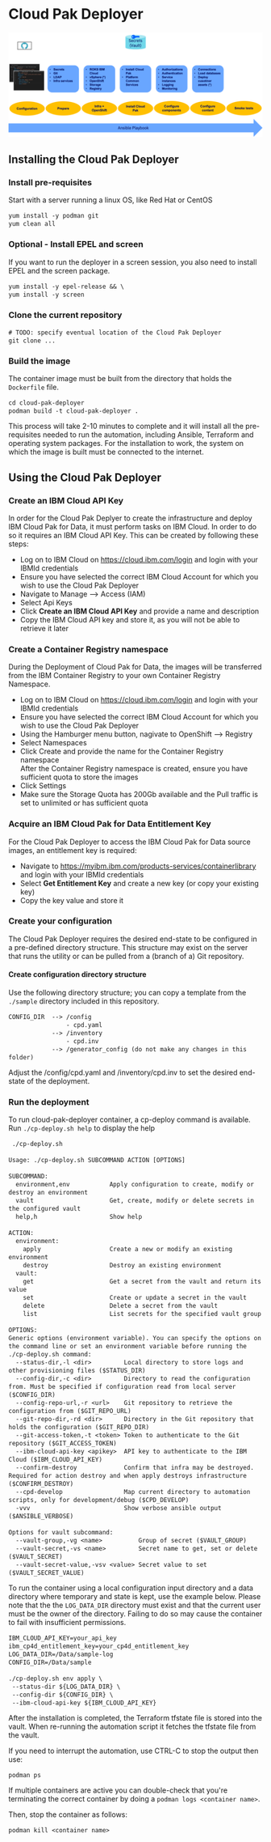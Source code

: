 # Cloud Pak Deployer

![Provisioner pipeline](/images/Provisioner-pipeline.png)

## Installing the Cloud Pak Deployer

### Install pre-requisites
Start with a server running a linux OS, like Red Hat or CentOS
```
yum install -y podman git
yum clean all
```

### Optional - Install EPEL and screen
If you want to run the deployer in a screen session, you also need to install EPEL and the screen package.
```
yum install -y epel-release && \
yum install -y screen
```

### Clone the current repository
```
# TODO: specify eventual location of the Cloud Pak Deployer
git clone ...
```

### Build the image
The container image must be built from the directory that holds the `Dockerfile` file.
```
cd cloud-pak-deployer
podman build -t cloud-pak-deployer .
```

This process will take 2-10 minutes to complete and it will install all the pre-requisites needed to run the automation, including Ansible, Terraform and operating system packages. For the installation to work, the system on which the image is built must be connected to the internet.

## Using the Cloud Pak Deployer

### Create an IBM Cloud API Key
In order for the Cloud Pak Deplyer to create the infrastructure and deploy IBM Cloud Pak for Data, it must perform tasks on IBM Cloud. In order to do so it requires an IBM Cloud API Key. This can be created by following these steps:
- Log on to IBM Cloud on https://cloud.ibm.com/login and login with your IBMId credentials
- Ensure you have selected the correct IBM Cloud Account for which you wish to use the Cloud Pak Deployer
- Navigate to Manage --> Access (IAM)
- Select Api Keys
- Click **Create an IBM Cloud API Key** and provide a name and description
- Copy the IBM Cloud API key and store it, as you will not be able to retrieve it later

### Create a Container Registry namespace
During the Deployment of Cloud Pak for Data, the images will be transferred from the IBM Container Registry to your own Container Registry Namespace.
- Log on to IBM Cloud on https://cloud.ibm.com/login and login with your IBMId credentials
- Ensure you have selected the correct IBM Cloud Account for which you wish to use the Cloud Pak Deployer
- Using the Hamburger menu button, nagivate to OpenShift --> Registry
- Select Namespaces
- Click Create and provide the name for the Container Registry namespace  
After the Container Registry namespace is created, ensure you have sufficient quota to store the images
- Click Settings
- Make sure the Storage Quota has 200Gb available and the Pull traffic is set to unlimited or has sufficient quota 

### Acquire an IBM Cloud Pak for Data Entitlement Key
For the Cloud Pak Deployer to access the IBM Cloud Pak for Data source images, an entitlement key is required:
- Navigate to https://myibm.ibm.com/products-services/containerlibrary and login with your IBMId credentials
- Select **Get Entitlement Key** and create a new key (or copy your existing key)
- Copy the key value and store it

### Create your configuration
The Cloud Pak Deployer requires the desired end-state to be configured in a pre-defined directory structure. This structure may exist on the server that runs the utility or can be pulled from a (branch of a) Git repository. 

#### Create configuration directory structure
Use the following directory structure; you can copy a template from the `./sample` directory included in this repository.
```
CONFIG_DIR  --> /config
                - cpd.yaml
            --> /inventory
                - cpd.inv
            --> /generator_config (do not make any changes in this folder)
```
Adjust the /config/cpd.yaml and /inventory/cpd.inv to set the desired end-state of the deployment. 

### Run the deployment
To run cloud-pak-deployer container, a cp-deploy command is available. Run `./cp-deploy.sh help` to display the help

```
 ./cp-deploy.sh

Usage: ./cp-deploy.sh SUBCOMMAND ACTION [OPTIONS]

SUBCOMMAND:
  environment,env           Apply configuration to create, modify or destroy an environment
  vault                     Get, create, modify or delete secrets in the configured vault
  help,h                    Show help

ACTION:
  environment:
    apply                   Create a new or modify an existing environment
    destroy                 Destroy an existing environment
  vault:
    get                     Get a secret from the vault and return its value
    set                     Create or update a secret in the vault
    delete                  Delete a secret from the vault
    list                    List secrets for the specified vault group

OPTIONS:
Generic options (environment variable). You can specify the options on the command line or set an environment variable before running the ./cp-deploy.sh command:
  --status-dir,-l <dir>         Local directory to store logs and other provisioning files ($STATUS_DIR)
  --config-dir,-c <dir>         Directory to read the configuration from. Must be specified if configuration read from local server ($CONFIG_DIR)
  --config-repo-url,-r <url>    Git repository to retrieve the configuration from ($GIT_REPO_URL)
  --git-repo-dir,-rd <dir>      Directory in the Git repository that holds the configuration ($GIT_REPO_DIR)
  --git-access-token,-t <token> Token to authenticate to the Git repository ($GIT_ACCESS_TOKEN)
  --ibm-cloud-api-key <apikey>  API key to authenticate to the IBM Cloud ($IBM_CLOUD_API_KEY)
  --confirm-destroy             Confirm that infra may be destroyed. Required for action destroy and when apply destroys infrastructure ($CONFIRM_DESTROY)
  --cpd-develop                 Map current directory to automation scripts, only for development/debug ($CPD_DEVELOP)
  -vvv                          Show verbose ansible output ($ANSIBLE_VERBOSE)

Options for vault subcommand:
  --vault-group,-vg <name>          Group of secret ($VAULT_GROUP)
  --vault-secret,-vs <name>         Secret name to get, set or delete ($VAULT_SECRET)
  --vault-secret-value,-vsv <value> Secret value to set ($VAULT_SECRET_VALUE)
```

To run the container using a local configuration input directory and a data directory where temporary and state is kept, use the example below. Please note that the the `LOG_DATA_DIR` directory must exist and that the current user must be the owner of the directory. Failing to do so may cause the container to fail with insufficient permissions.

```
IBM_CLOUD_API_KEY=your_api_key
ibm_cp4d_entitlement_key=your_cp4d_entitlement_key
LOG_DATA_DIR=/Data/sample-log
CONFIG_DIR=/Data/sample

./cp-deploy.sh env apply \
 --status-dir ${LOG_DATA_DIR} \
 --config-dir ${CONFIG_DIR} \
 --ibm-cloud-api-key ${IBM_CLOUD_API_KEY}
```

After the installation is completed, the Terraform tfstate file is stored into the vault. When re-running the automation script it fetches the tfstate file from the vault.

If you need to interrupt the automation, use CTRL-C to stop the output then use:
```
podman ps
```
If multiple containers are active you can double-check that you're terminating the correct container by doing a `podman logs <container name>`.

Then, stop the container as follows:
```
podman kill <container name>
```
